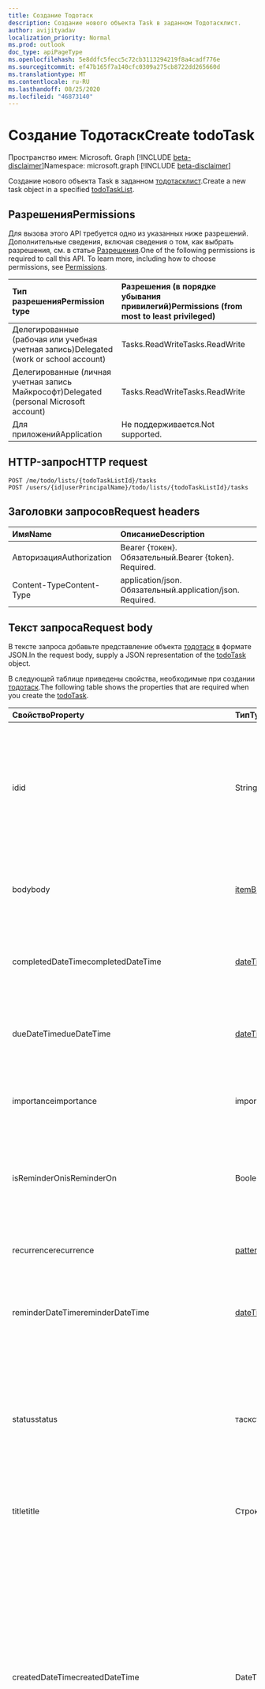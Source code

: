```yaml
---
title: Создание Тодотаск
description: Создание нового объекта Task в заданном Тодотасклист.
author: avijityadav
localization_priority: Normal
ms.prod: outlook
doc_type: apiPageType
ms.openlocfilehash: 5e8ddfc5fecc5c72cb3113294219f8a4cadf776e
ms.sourcegitcommit: ef47b165f7a140cfc0309a275cb8722dd265660d
ms.translationtype: MT
ms.contentlocale: ru-RU
ms.lasthandoff: 08/25/2020
ms.locfileid: "46873140"
---
```

# <a name="create-todotask"></a><span data-ttu-id="8b7cf-103">Создание Тодотаск</span><span class="sxs-lookup"><span data-stu-id="8b7cf-103">Create todoTask</span></span>
<span data-ttu-id="8b7cf-104">Пространство имен: Microsoft. Graph [!INCLUDE [beta-disclaimer](../../includes/beta-disclaimer.md)]</span><span class="sxs-lookup"><span data-stu-id="8b7cf-104">Namespace: microsoft.graph [!INCLUDE [beta-disclaimer](../../includes/beta-disclaimer.md)]</span></span>

<span data-ttu-id="8b7cf-105">Создание нового объекта Task в заданном [тодотасклист](../resources/todotasklist.md).</span><span class="sxs-lookup"><span data-stu-id="8b7cf-105">Create a new task object in a specified [todoTaskList](../resources/todotasklist.md).</span></span>

## <a name="permissions"></a><span data-ttu-id="8b7cf-106">Разрешения</span><span class="sxs-lookup"><span data-stu-id="8b7cf-106">Permissions</span></span>
<span data-ttu-id="8b7cf-p101">Для вызова этого API требуется одно из указанных ниже разрешений. Дополнительные сведения, включая сведения о том, как выбрать разрешения, см. в статье [Разрешения](/graph/permissions-reference).</span><span class="sxs-lookup"><span data-stu-id="8b7cf-p101">One of the following permissions is required to call this API. To learn more, including how to choose permissions, see [Permissions](/graph/permissions-reference).</span></span>

|<span data-ttu-id="8b7cf-109">Тип разрешения</span><span class="sxs-lookup"><span data-stu-id="8b7cf-109">Permission type</span></span>|<span data-ttu-id="8b7cf-110">Разрешения (в порядке убывания привилегий)</span><span class="sxs-lookup"><span data-stu-id="8b7cf-110">Permissions (from most to least privileged)</span></span>|
|:---|:---|
|<span data-ttu-id="8b7cf-111">Делегированные (рабочая или учебная учетная запись)</span><span class="sxs-lookup"><span data-stu-id="8b7cf-111">Delegated (work or school account)</span></span>|<span data-ttu-id="8b7cf-112">Tasks.ReadWrite</span><span class="sxs-lookup"><span data-stu-id="8b7cf-112">Tasks.ReadWrite</span></span>|
|<span data-ttu-id="8b7cf-113">Делегированные (личная учетная запись Майкрософт)</span><span class="sxs-lookup"><span data-stu-id="8b7cf-113">Delegated (personal Microsoft account)</span></span>|<span data-ttu-id="8b7cf-114">Tasks.ReadWrite</span><span class="sxs-lookup"><span data-stu-id="8b7cf-114">Tasks.ReadWrite</span></span>|
|<span data-ttu-id="8b7cf-115">Для приложений</span><span class="sxs-lookup"><span data-stu-id="8b7cf-115">Application</span></span>|<span data-ttu-id="8b7cf-116">Не поддерживается.</span><span class="sxs-lookup"><span data-stu-id="8b7cf-116">Not supported.</span></span>|

## <a name="http-request"></a><span data-ttu-id="8b7cf-117">HTTP-запрос</span><span class="sxs-lookup"><span data-stu-id="8b7cf-117">HTTP request</span></span>

<!-- {
  "blockType": "ignored"
}
-->
``` http
POST /me/todo/lists/{todoTaskListId}/tasks
POST /users/{id|userPrincipalName}/todo/lists/{todoTaskListId}/tasks
```

## <a name="request-headers"></a><span data-ttu-id="8b7cf-118">Заголовки запросов</span><span class="sxs-lookup"><span data-stu-id="8b7cf-118">Request headers</span></span>
|<span data-ttu-id="8b7cf-119">Имя</span><span class="sxs-lookup"><span data-stu-id="8b7cf-119">Name</span></span>|<span data-ttu-id="8b7cf-120">Описание</span><span class="sxs-lookup"><span data-stu-id="8b7cf-120">Description</span></span>|
|:---|:---|
|<span data-ttu-id="8b7cf-121">Авторизация</span><span class="sxs-lookup"><span data-stu-id="8b7cf-121">Authorization</span></span>|<span data-ttu-id="8b7cf-p102">Bearer {токен}. Обязательный.</span><span class="sxs-lookup"><span data-stu-id="8b7cf-p102">Bearer {token}. Required.</span></span>|
|<span data-ttu-id="8b7cf-124">Content-Type</span><span class="sxs-lookup"><span data-stu-id="8b7cf-124">Content-Type</span></span>|<span data-ttu-id="8b7cf-p103">application/json. Обязательный.</span><span class="sxs-lookup"><span data-stu-id="8b7cf-p103">application/json. Required.</span></span>|

## <a name="request-body"></a><span data-ttu-id="8b7cf-127">Текст запроса</span><span class="sxs-lookup"><span data-stu-id="8b7cf-127">Request body</span></span>
<span data-ttu-id="8b7cf-128">В тексте запроса добавьте представление объекта [тодотаск](../resources/todotask.md) в формате JSON.</span><span class="sxs-lookup"><span data-stu-id="8b7cf-128">In the request body, supply a JSON representation of the [todoTask](../resources/todotask.md) object.</span></span>

<span data-ttu-id="8b7cf-129">В следующей таблице приведены свойства, необходимые при создании [тодотаск](../resources/todotask.md).</span><span class="sxs-lookup"><span data-stu-id="8b7cf-129">The following table shows the properties that are required when you create the [todoTask](../resources/todotask.md).</span></span>

|<span data-ttu-id="8b7cf-130">Свойство</span><span class="sxs-lookup"><span data-stu-id="8b7cf-130">Property</span></span>|<span data-ttu-id="8b7cf-131">Тип</span><span class="sxs-lookup"><span data-stu-id="8b7cf-131">Type</span></span>|<span data-ttu-id="8b7cf-132">Описание</span><span class="sxs-lookup"><span data-stu-id="8b7cf-132">Description</span></span>|
|:---|:---|:---|
|<span data-ttu-id="8b7cf-133">id</span><span class="sxs-lookup"><span data-stu-id="8b7cf-133">id</span></span>|<span data-ttu-id="8b7cf-134">String</span><span class="sxs-lookup"><span data-stu-id="8b7cf-134">String</span></span>|<span data-ttu-id="8b7cf-135">Уникальный идентификатор задачи.</span><span class="sxs-lookup"><span data-stu-id="8b7cf-135">Unique identifier for the task.</span></span> <span data-ttu-id="8b7cf-136">По умолчанию это значение изменяется при перемещении элемента из одного списка в другой.</span><span class="sxs-lookup"><span data-stu-id="8b7cf-136">By default, this value changes when the item is moved from one list to another.</span></span>|
|<span data-ttu-id="8b7cf-137">body</span><span class="sxs-lookup"><span data-stu-id="8b7cf-137">body</span></span>|[<span data-ttu-id="8b7cf-138">itemBody</span><span class="sxs-lookup"><span data-stu-id="8b7cf-138">itemBody</span></span>](../resources/itembody.md)|<span data-ttu-id="8b7cf-139">Текст задачи, который обычно содержит сведения о задаче.</span><span class="sxs-lookup"><span data-stu-id="8b7cf-139">The task body that typically contains information about the task.</span></span>|
|<span data-ttu-id="8b7cf-140">completedDateTime</span><span class="sxs-lookup"><span data-stu-id="8b7cf-140">completedDateTime</span></span>|[<span data-ttu-id="8b7cf-141">dateTimeTimeZone</span><span class="sxs-lookup"><span data-stu-id="8b7cf-141">dateTimeTimeZone</span></span>](../resources/datetimetimezone.md)|<span data-ttu-id="8b7cf-142">Дата в указанном часовом поясе, когда задача была завершена.</span><span class="sxs-lookup"><span data-stu-id="8b7cf-142">The date in the specified time zone that the task was finished.</span></span>|
|<span data-ttu-id="8b7cf-143">dueDateTime</span><span class="sxs-lookup"><span data-stu-id="8b7cf-143">dueDateTime</span></span>|[<span data-ttu-id="8b7cf-144">dateTimeTimeZone</span><span class="sxs-lookup"><span data-stu-id="8b7cf-144">dateTimeTimeZone</span></span>](../resources/datetimetimezone.md)|<span data-ttu-id="8b7cf-145">Дата в указанном часовом поясе, когда задача должна быть завершена.</span><span class="sxs-lookup"><span data-stu-id="8b7cf-145">The date in the specified time zone that the task is to be finished.</span></span>|
|<span data-ttu-id="8b7cf-146">importance</span><span class="sxs-lookup"><span data-stu-id="8b7cf-146">importance</span></span>|<span data-ttu-id="8b7cf-147">importance</span><span class="sxs-lookup"><span data-stu-id="8b7cf-147">importance</span></span>|<span data-ttu-id="8b7cf-148">Важность задачи.</span><span class="sxs-lookup"><span data-stu-id="8b7cf-148">The importance of the task.</span></span> <span data-ttu-id="8b7cf-149">Возможные значения: `low`, `normal`, `high`.</span><span class="sxs-lookup"><span data-stu-id="8b7cf-149">Possible values are: `low`, `normal`, `high`.</span></span>|
|<span data-ttu-id="8b7cf-150">isReminderOn</span><span class="sxs-lookup"><span data-stu-id="8b7cf-150">isReminderOn</span></span>|<span data-ttu-id="8b7cf-151">Boolean</span><span class="sxs-lookup"><span data-stu-id="8b7cf-151">Boolean</span></span>|<span data-ttu-id="8b7cf-152">Присвоено значение true, если установлено напоминание пользователю о задаче.</span><span class="sxs-lookup"><span data-stu-id="8b7cf-152">Set to true if an alert is set to remind the user of the task.</span></span>|
|<span data-ttu-id="8b7cf-153">recurrence</span><span class="sxs-lookup"><span data-stu-id="8b7cf-153">recurrence</span></span>|[<span data-ttu-id="8b7cf-154">patternedRecurrence</span><span class="sxs-lookup"><span data-stu-id="8b7cf-154">patternedRecurrence</span></span>](../resources/patternedrecurrence.md)|<span data-ttu-id="8b7cf-155">Расписание повторения задачи.</span><span class="sxs-lookup"><span data-stu-id="8b7cf-155">The recurrence pattern for the task.</span></span>|
|<span data-ttu-id="8b7cf-156">reminderDateTime</span><span class="sxs-lookup"><span data-stu-id="8b7cf-156">reminderDateTime</span></span>|[<span data-ttu-id="8b7cf-157">dateTimeTimeZone</span><span class="sxs-lookup"><span data-stu-id="8b7cf-157">dateTimeTimeZone</span></span>](../resources/datetimetimezone.md)|<span data-ttu-id="8b7cf-158">Дата и время появления напоминания о задаче.</span><span class="sxs-lookup"><span data-stu-id="8b7cf-158">The date and time for a reminder alert of the task to occur.</span></span>|
|<span data-ttu-id="8b7cf-159">status</span><span class="sxs-lookup"><span data-stu-id="8b7cf-159">status</span></span>|<span data-ttu-id="8b7cf-160">таскстатус</span><span class="sxs-lookup"><span data-stu-id="8b7cf-160">taskStatus</span></span>|<span data-ttu-id="8b7cf-161">Указывает состояние или ход выполнения задачи.</span><span class="sxs-lookup"><span data-stu-id="8b7cf-161">Indicates the state or progress of the task.</span></span> <span data-ttu-id="8b7cf-162">Возможные значения: `notStarted`, `inProgress`, `completed`, `waitingOnOthers`, `deferred`.</span><span class="sxs-lookup"><span data-stu-id="8b7cf-162">Possible values are: `notStarted`, `inProgress`, `completed`, `waitingOnOthers`, `deferred`.</span></span>|
|<span data-ttu-id="8b7cf-163">title</span><span class="sxs-lookup"><span data-stu-id="8b7cf-163">title</span></span>|<span data-ttu-id="8b7cf-164">Строка</span><span class="sxs-lookup"><span data-stu-id="8b7cf-164">String</span></span>|<span data-ttu-id="8b7cf-165">Краткое описание задачи.</span><span class="sxs-lookup"><span data-stu-id="8b7cf-165">A brief description of the task.</span></span>|
|<span data-ttu-id="8b7cf-166">createdDateTime</span><span class="sxs-lookup"><span data-stu-id="8b7cf-166">createdDateTime</span></span>|<span data-ttu-id="8b7cf-167">DateTimeOffset</span><span class="sxs-lookup"><span data-stu-id="8b7cf-167">DateTimeOffset</span></span>|<span data-ttu-id="8b7cf-168">Дата и время создания задачи.</span><span class="sxs-lookup"><span data-stu-id="8b7cf-168">The date and time when the task was created.</span></span> <span data-ttu-id="8b7cf-169">По умолчанию используется формат UTC.</span><span class="sxs-lookup"><span data-stu-id="8b7cf-169">By default, it is in UTC.</span></span> <span data-ttu-id="8b7cf-170">Можно указать пользовательский часовой пояс в заголовке запроса.</span><span class="sxs-lookup"><span data-stu-id="8b7cf-170">You can provide a custom time zone in the request header.</span></span> <span data-ttu-id="8b7cf-171">Значение свойства представлено в формате ISO 8601.</span><span class="sxs-lookup"><span data-stu-id="8b7cf-171">The property value uses ISO 8601 format.</span></span> <span data-ttu-id="8b7cf-172">Например, полночь UTC 1 января 2020: ' 2020 – 01 – 01T00:00:00Z '.</span><span class="sxs-lookup"><span data-stu-id="8b7cf-172">For example, midnight UTC on Jan 1, 2020 would look like this: '2020-01-01T00:00:00Z'.</span></span>|
|<span data-ttu-id="8b7cf-173">lastModifiedDateTime</span><span class="sxs-lookup"><span data-stu-id="8b7cf-173">lastModifiedDateTime</span></span>|<span data-ttu-id="8b7cf-174">DateTimeOffset</span><span class="sxs-lookup"><span data-stu-id="8b7cf-174">DateTimeOffset</span></span>|<span data-ttu-id="8b7cf-175">Дата и время последнего изменения задачи.</span><span class="sxs-lookup"><span data-stu-id="8b7cf-175">The date and time when the task was last modified.</span></span> <span data-ttu-id="8b7cf-176">По умолчанию используется формат UTC.</span><span class="sxs-lookup"><span data-stu-id="8b7cf-176">By default, it is in UTC.</span></span> <span data-ttu-id="8b7cf-177">Можно указать пользовательский часовой пояс в заголовке запроса.</span><span class="sxs-lookup"><span data-stu-id="8b7cf-177">You can provide a custom time zone in the request header.</span></span> <span data-ttu-id="8b7cf-178">Значение свойства представлено в формате ISO 8601 (всегда используется формат UTC).</span><span class="sxs-lookup"><span data-stu-id="8b7cf-178">The property value uses ISO 8601 format and is always in UTC time.</span></span> <span data-ttu-id="8b7cf-179">Например, полночь UTC 1 января 2020: ' 2020 – 01 – 01T00:00:00Z '.</span><span class="sxs-lookup"><span data-stu-id="8b7cf-179">For example, midnight UTC on Jan 1, 2020 would look like this: '2020-01-01T00:00:00Z'.</span></span>|
|<span data-ttu-id="8b7cf-180">бодиластмодифиеддатетиме</span><span class="sxs-lookup"><span data-stu-id="8b7cf-180">bodyLastModifiedDateTime</span></span>|<span data-ttu-id="8b7cf-181">DateTimeOffset</span><span class="sxs-lookup"><span data-stu-id="8b7cf-181">DateTimeOffset</span></span>|<span data-ttu-id="8b7cf-182">Дата и время последнего изменения задачи.</span><span class="sxs-lookup"><span data-stu-id="8b7cf-182">The date and time when the task was last modified.</span></span> <span data-ttu-id="8b7cf-183">По умолчанию используется формат UTC.</span><span class="sxs-lookup"><span data-stu-id="8b7cf-183">By default, it is in UTC.</span></span> <span data-ttu-id="8b7cf-184">Можно указать пользовательский часовой пояс в заголовке запроса.</span><span class="sxs-lookup"><span data-stu-id="8b7cf-184">You can provide a custom time zone in the request header.</span></span> <span data-ttu-id="8b7cf-185">Значение свойства представлено в формате ISO 8601 (всегда используется формат UTC).</span><span class="sxs-lookup"><span data-stu-id="8b7cf-185">The property value uses ISO 8601 format and is always in UTC time.</span></span> <span data-ttu-id="8b7cf-186">Например, полночь UTC 1 января 2020: ' 2020 – 01 – 01T00:00:00Z '.</span><span class="sxs-lookup"><span data-stu-id="8b7cf-186">For example, midnight UTC on Jan 1, 2020 would look like this: '2020-01-01T00:00:00Z'.</span></span>|



## <a name="response"></a><span data-ttu-id="8b7cf-187">Ответ</span><span class="sxs-lookup"><span data-stu-id="8b7cf-187">Response</span></span>

<span data-ttu-id="8b7cf-188">В случае успешного выполнения этот метод возвращает `201 Created` код отклика и объект [тодотаск](../resources/todotask.md) в тексте отклика.</span><span class="sxs-lookup"><span data-stu-id="8b7cf-188">If successful, this method returns a `201 Created` response code and a [todoTask](../resources/todotask.md) object in the response body.</span></span>

## <a name="examples"></a><span data-ttu-id="8b7cf-189">Примеры</span><span class="sxs-lookup"><span data-stu-id="8b7cf-189">Examples</span></span>

### <a name="request"></a><span data-ttu-id="8b7cf-190">Запрос</span><span class="sxs-lookup"><span data-stu-id="8b7cf-190">Request</span></span>

# <a name="http"></a>[<span data-ttu-id="8b7cf-191">HTTP</span><span class="sxs-lookup"><span data-stu-id="8b7cf-191">HTTP</span></span>](#tab/http)
<!-- {
  "blockType": "request",
  "sampleKeys": ["AQMkADAwATM0MDAAMS0yMDkyLWVjMzYtM"],
  "name": "create_todotask_from_tasks"
}
-->
``` http
POST https://graph.microsoft.com/beta/me/todo/lists/AQMkADAwATM0MDAAMS0yMDkyLWVjMzYtM/tasks
Content-Type: application/json
Content-length: 608

{
  "title":"A new task",
  "linkedResources": [{
            "webUrl": "http://microsoft.com",
            "applicationName": "Microsoft",
            "displayName": "Microsoft"
        }]
}
```
# <a name="javascript"></a>[<span data-ttu-id="8b7cf-192">JavaScript</span><span class="sxs-lookup"><span data-stu-id="8b7cf-192">JavaScript</span></span>](#tab/javascript)
[!INCLUDE [sample-code](../includes/snippets/javascript/create-todotask-from-tasks-javascript-snippets.md)]
[!INCLUDE [sdk-documentation](../includes/snippets/snippets-sdk-documentation-link.md)]

---



### <a name="response"></a><span data-ttu-id="8b7cf-193">Отклик</span><span class="sxs-lookup"><span data-stu-id="8b7cf-193">Response</span></span>
<span data-ttu-id="8b7cf-194">**Примечание.** Объект отклика, показанный здесь, может быть сокращен для удобочитаемости.</span><span class="sxs-lookup"><span data-stu-id="8b7cf-194">**Note:** The response object shown here might be shortened for readability.</span></span>
<!-- {
  "blockType": "response",
  "truncated": true,
  "@odata.type": "microsoft.graph.todoTask"
}
-->
``` http
HTTP/1.1 201 Created
Content-Type: application/json

{
  "@odata.etag": "W/\"xzyPKP0BiUGgld+lMKXwbQAAnBoTIw==\"",
    "importance": "low",
    "isReminderOn": false,
    "status": "notStarted",
    "title": "A new task",
    "createdDateTime": "2020-08-18T09:03:05.8339192Z",
    "lastModifiedDateTime": "2020-08-18T09:03:06.0827766Z",
    "id": "AlMKXwbQAAAJws6wcAAAA=",
    "body": {
        "content": "",
        "contentType": "text"
    },
    "linkedResources": [{
      "id": "f9cddce2-dce2-f9cd-e2dc-cdf9e2dccdf9",
            "webUrl": "http://microsoft.com",
            "applicationName": "Microsoft",
            "displayName": "Microsoft"
        }]
}
```

